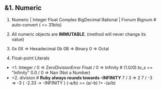 ## &1. Numeric

1. Numeric
      |
   Integer    Float    Complex    BigDecimal    Rational
      |
   Fixnum    Bignum    # auto-convert
   ( <= 31bits)

2. All numeric objects are **IMMUTABLE**. (method will never change its value)

3. 0x 0X => Hexadecimal
   0b 0B => Binary
   0     => Octal

4. Float-point Literals

- <1. Integer / 0 => ZeroDivisionError
      Float   / 0 => Infinity # (1.0/0).to_s == "Infinity"
      0.0     / 0 => Nan (Not a Number)
- <2. division # __Ruby always rounds towards -INFINITY__
      7 / 3 => 2
      7 / -3 => -3 ( -2.33 -> -INFINITY )
      (-a/b) == (a/-b) != -(a/b)
